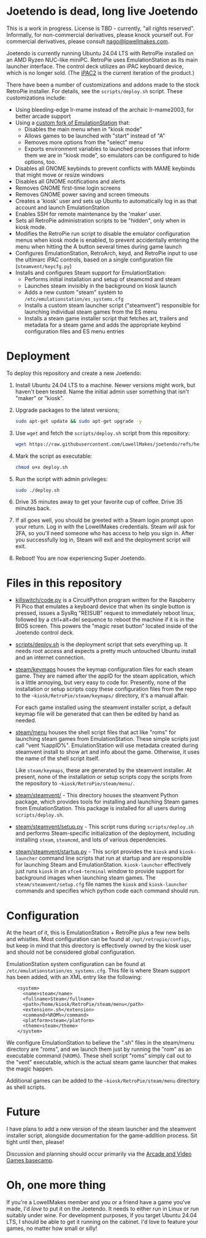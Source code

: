 # Joetendo is dead, long live Joetendo

This is a work in progress. License is TBD - currently, "all rights
reserved". Informally, for non-commercial derivatives, please knock
yourself out. For commercial derivatives, please consult
nago@lowellmakes.com.

Joetendo is currently running Ubuntu 24.04 LTS with RetroPie installed
on an AMD Ryzen NUC-like miniPC. RetroPie uses EmulationStation as its
main launcher interface. The control deck utilizes an iPAC keyboard
device, which is no longer sold. (The
[iPAC2](https://www.ultimarc.com/control-interfaces/i-pacs/i-pac2/) is
the current iteration of the product.)

There have been a number of customizations and addons made to the stock
RetroPie installer. For details, see the `scripts/deploy.sh`
script. These customizations include:

  - Using bleeding-edge lr-mame instead of the archaic lr-mame2003, for
    better arcade support
  - Using a [custom fork of EmulationStation](https://github.com/LowellMakes/EmulationStation) that:
    - Disables the main menu when in "kiosk mode"
    - Allows games to be launched with "start" instead of "A"
    - Removes more options from the "select" menu
    - Exports environment variables to launched processes that inform
      them we are in "kiosk mode", so emulators can be configured to
      hide options, too.
  - Disables all GNOME keybinds to prevent conflicts with MAME keybinds
    that might move or resize windows
  - Disables all GNOME notifications and alerts
  - Removes GNOME first-time login screens
  - Removes GNOME power saving and screen timeouts
  - Creates a 'kiosk' user and sets up Ubuntu to automatically log in as
    that account and launch EmulationStation
  - Enables SSH for remote maintenance by the 'maker' user.
  - Sets all RetroPie administration scripts to be "hidden", only when
    in kiosk mode.
  - Modifies the RetroPie run script to disable the emulator
    configuration menus when kiosk mode is enabled, to prevent
    accidentally entering the menu when hitting the A button several
    times during game launch
  - Configures EmulationStation, RetroArch, keyd, and RetroPie input to
    use the ultimarc iPAC controls, based on a single configuration
    file (`steamvent/keycfg.py`)
  - Installs and configures Steam support for EmulationStation:
    - Performs initial installation and setup of steamcmd and steam
    - Launches steam invisibly in the background on kiosk launch
    - Adds a new custom "steam" system to `/etc/emulationstation/es_systems.cfg`
    - Installs a custom steam launcher script ("steamvent") responsible
      for launching individual steam games from the ES menu
    - Installs a steam game installer script that fetches art, trailers
      and metadata for a steam game and adds the appropriate keybind
      configuration files and ES menu entries


# Deployment

To deploy this repository and create a new Joetendo:

1. Install Ubuntu 24.04 LTS to a machine. Newer versions might work, but
   haven't been tested. Name the initial admin user something that isn't
   "maker" or "kiosk".

2. Upgrade packages to the latest versions;
   ```sh
   sudo apt-get update && sudo apt-get upgrade -y
   ```

3. Use `wget` and fetch the `scripts/deploy.sh` script from this repository:
   ```sh
   wget https://raw.githubusercontent.com/LowellMakes/joetendo/refs/heads/main/scripts/deploy.sh
   ```

4. Mark the script as executable:
   ```sh
   chmod u+x deploy.sh
   ```

5. Run the script with admin privileges:
   ```sh
   sudo ./deploy.sh
   ```

6. Drive 35 minutes away to get your favorite cup of coffee.
   Drive 35 minutes back.

7. If all goes well, you should be greeted with a Steam login prompt
   upon your return. Log in with the LowellMakes credentials. Steam
   *will* ask for 2FA, so you'll need someone who has access to help you
   sign in. After you successfully log in, Steam will exit and the
   deployment script will exit.

8. Reboot! You are now experiencing Super Joetendo.


# Files in this repository

- [killswitch/code.py](https://github.com/LowellMakes/joetendo/blob/main/killswitch/code.py)
  is a CircuitPython program written for the
  Raspberry Pi Pico that emulates a keyboard device that when its single
  button is pressed, issues a SysRq "REISUB" request to immediately
  reboot linux, followed by a ctrl+alt+del sequence to reboot the
  machine if it is in the BIOS screen. This powers the "magic reset
  button" located inside of the Joetendo control deck.

- [scripts/deploy.sh](https://github.com/LowellMakes/joetendo/blob/main/scripts/deploy.sh)
  is the deployment script that sets everything
  up. It needs root access and expects a pretty much untouched Ubuntu
  install and an internet connection.

- [steam/keymaps](https://github.com/LowellMakes/joetendo/tree/main/steam/keymaps) 
  houses the keymap configuration files for each steam
  game. They are named after the appID for the steam application, which
  is a little annoying, but very easy to code for. Presently, none of
  the installation or setup scripts copy these configuration files from
  the repo to the `~kiosk/RetroPie/steam/keymaps/` directory, it's a
  manual affair.

  For each game installed using the steamvent installer script, a
  default keymap file will be generated that can then be edited by hand
  as needed.

- [steam/menu](https://github.com/LowellMakes/joetendo/tree/main/steam/menu)
  houses the shell script files that act like "roms" for
  launching steam games from EmulationStation. These simple scripts just
  call "vent %appID%". EmulationStation will use metadata created during
  steamvent install to show art and info about the game. Otherwise, it
  uses the name of the shell script itself.

  Like `steam/keymaps`, these are generated by the steamvent
  installer. At present, none of the installation or setup scripts copy
  the scripts from the repository to `~kiosk/RetroPie/steam/menu/`.

- [steam/steamvent/](https://github.com/LowellMakes/joetendo/tree/main/steam/steamvent) - 
  This directory houses the steamvent Python
  package, which provides tools for installing and launching Steam games
  from EmulationStation. This package is installed for all users during
  `scripts/deploy.sh`.

- [steam/steamvent/setup.py](https://github.com/LowellMakes/joetendo/blob/main/steam/steamvent/setup.py) - 
  This script runs during
  `scripts/deploy.sh` and performs Steam-specific initialization of the
  deployment, including installing `steam`, `steamcmd`, and lots of various dependencies.

- [steam/steamvent/startup.py](https://github.com/LowellMakes/joetendo/blob/main/steam/steamvent/startup.py) -
  This script provides the `kiosk` and
  `kiosk-launcher` command line scripts that run at startup and are
  responsible for launching Steam and EmulationStation. `kiosk-launcher`
  effectively just runs `kiosk` in an `xfce4-terminal` window to provide
  support for background images when launching steam games. The
  `steam/steamvent/setup.cfg` file names the `kiosk` and
  `kiosk-launcher` commands and specifies which python code each command
  should run.


# Configuration

At the heart of it, this is EmulationStation + RetroPie plus a few new
bells and whistles. Most configuration can be found at
`/opt/retropie/configs`, but keep in mind that this directory is
effectively owned by the kiosk user and should not be considered global
configuration.

EmulationStation system configuration can be found at
`/etc/emulationstation/es_systems.cfg`. This file is where Steam support
has been added, with an XML entry like the following:

```
    <system>
      <name>steam</name>
      <fullname>Steam</fullname>
      <path>/home/kiosk/RetroPie/steam/menu</path>
      <extension>.sh</extension>
      <command>%ROM%</command>
      <platform>steam</platform>
      <theme>steam</theme>
    </system>
```

We configure EmulationStation to believe the ".sh" files in the
steam/menu directory are "roms", and we launch them just by running the
"rom" as an executable command (`%ROM%`). These shell script "roms"
simply call out to the "vent" executable, which is the actual steam game
launcher that makes the magic happen.

Additional games can be added to the `~kiosk/RetroPie/steam/menu`
directory as shell scripts.


# Future

I have plans to add a new version of the steam launcher and the
steamvent installer script, alongside documentation for the
game-addition process. Sit tight until then, please!

Discussion and planning should occur primarily via the [Arcade and Video
Games basecamp](https://3.basecamp.com/3376147/projects/1248767).


# Oh, one more thing

If you're a LowellMakes member and you or a friend have a game you've
made, I'd *love* to put it on the Joetendo. It needs to either run in
Linux or run suitably under wine. For development purposes, if you
target Ubuntu 24.04 LTS, I should be able to get it running on the
cabinet. I'd love to feature your games, no matter how small or silly!
